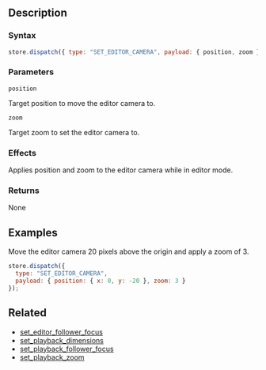 ## Description

### Syntax

```javascript
store.dispatch({ type: "SET_EDITOR_CAMERA", payload: { position, zoom } });
```

### Parameters

`position`

Target position to move the editor camera to.

`zoom`

Target zoom to set the editor camera to.

### Effects

Applies position and zoom to the editor camera while in editor mode.

### Returns

None

## Examples

Move the editor camera 20 pixels above the origin and apply a zoom of 3.

```javascript
store.dispatch({
  type: "SET_EDITOR_CAMERA",
  payload: { position: { x: 0, y: -20 }, zoom: 3 }
});
```

## Related

- [set_editor_follower_focus](./set_editor_follower_focus.md)
- [set_playback_dimensions](./set_playback_dimensions.md)
- [set_playback_follower_focus](./set_playback_follower_focus.md)
- [set_playback_zoom](./set_playback_zoom.md)
